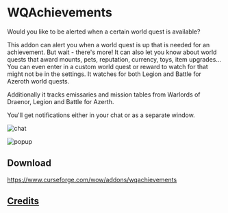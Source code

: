 # WQAchievements
Would you like to be alerted when a certain world quest is available?

This addon can alert you when a world quest is up that is needed for an achievement.
But wait - there's more! It can also let you know about world quests that award mounts, pets, reputation, currency, toys, item upgrades... You can even enter in a custom world quest or reward to watch for that might not be in the settings. It watches for both Legion and Battle for Azeroth world quests.

Additionally it tracks emissaries and mission tables from Warlords of Draenor, Legion and Battle for Azerth.

You'll get notifications either in your chat or as a separate window.

![chat](https://user-images.githubusercontent.com/13890391/54945075-4b7f3680-4f35-11e9-9e5d-b7c73290b0b0.png)

![popup](https://user-images.githubusercontent.com/13890391/54945079-4cb06380-4f35-11e9-8388-11b6ecd3d3bb.png)

## Download
https://www.curseforge.com/wow/addons/wqachievements

## [Credits](/credits.md)
